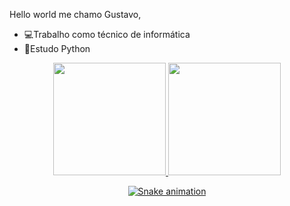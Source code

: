 Hello world me chamo Gustavo,

- 💻Trabalho como técnico de informática
- 🐍Estudo Python

<div align="center">
  <a href="https://github.com/gustavoSilvaAlves">
  <img height="180em" src="https://github-readme-stats.vercel.app/api?username=gustavoSilvaAlves&show_icons=true&theme=dark&include_all_commits=true&count_private=true"/>
  <img height="180em" src="https://github-readme-stats.vercel.app/api/top-langs/?username=gustavoSilvaAlves&layout=compact&langs_count=7&theme=dark"/>

 
<div> 

 
  ![Snake animation](https://github.com/gustavoSilvaAlves/gustavoSilvaAlves/blob/output/github-contribution-grid-snake.svg)
 
</div>
